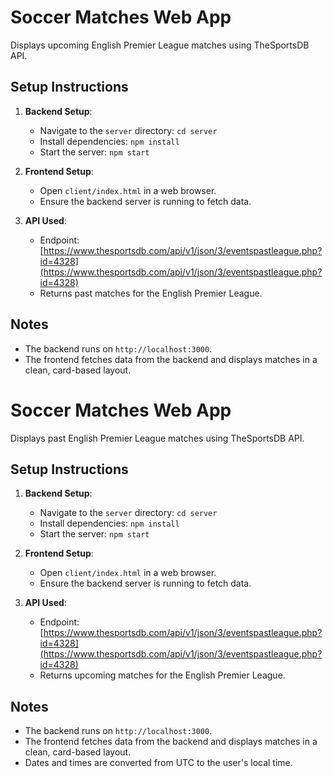 # Soccer Matches Web App

Displays upcoming English Premier League matches using TheSportsDB API.

## Setup Instructions

1. **Backend Setup**:
   - Navigate to the `server` directory: `cd server`
   - Install dependencies: `npm install`
   - Start the server: `npm start`

2. **Frontend Setup**:
   - Open `client/index.html` in a web browser.
   - Ensure the backend server is running to fetch data.

3. **API Used**:
   - Endpoint: [https://www.thesportsdb.com/api/v1/json/3/eventspastleague.php?id=4328](https://www.thesportsdb.com/api/v1/json/3/eventspastleague.php?id=4328)
   - Returns past matches for the English Premier League.

## Notes
- The backend runs on `http://localhost:3000`.
- The frontend fetches data from the backend and displays matches in a clean, card-based layout.
# Soccer Matches Web App

Displays past English Premier League matches using TheSportsDB API.

## Setup Instructions

1. **Backend Setup**:
   - Navigate to the `server` directory: `cd server`
   - Install dependencies: `npm install`
   - Start the server: `npm start`

2. **Frontend Setup**:
   - Open `client/index.html` in a web browser.
   - Ensure the backend server is running to fetch data.

3. **API Used**:
   - Endpoint: [https://www.thesportsdb.com/api/v1/json/3/eventspastleague.php?id=4328](https://www.thesportsdb.com/api/v1/json/3/eventspastleague.php?id=4328)
   - Returns upcoming matches for the English Premier League.

## Notes
- The backend runs on `http://localhost:3000`.
- The frontend fetches data from the backend and displays matches in a clean, card-based layout.
- Dates and times are converted from UTC to the user's local time.
